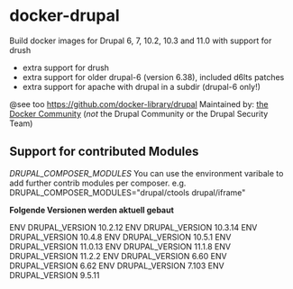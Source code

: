 # docker-drupal

Build docker images for Drupal 6, 7, 10.2, 10.3 and 11.0 with support for drush

* extra support for drush
* extra support for older drupal-6 (version 6.38), included d6lts patches
* extra support for apache with drupal in a subdir (drupal-6 only!)

@see too https://github.com/docker-library/drupal
Maintained by: [the Docker Community](https://github.com/docker-library/drupal) (*not* the Drupal Community or the Drupal Security Team)

## Support for contributed Modules

*DRUPAL_COMPOSER_MODULES*
You can use the environment varibale to add further contrib modules per composer.
e.g.
DRUPAL_COMPOSER_MODULES="drupal/ctools drupal/iframe"

**Folgende Versionen werden aktuell gebaut**

ENV DRUPAL_VERSION 10.2.12
ENV DRUPAL_VERSION 10.3.14
ENV DRUPAL_VERSION 10.4.8
ENV DRUPAL_VERSION 10.5.1
ENV DRUPAL_VERSION 11.0.13
ENV DRUPAL_VERSION 11.1.8
ENV DRUPAL_VERSION 11.2.2
ENV DRUPAL_VERSION 6.60
ENV DRUPAL_VERSION 6.62
ENV DRUPAL_VERSION 7.103
ENV DRUPAL_VERSION 9.5.11
